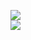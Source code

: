 [![](https://img.shields.io/badge/Made%20With-Github%20Spray-lightgrey.svg?style=for-the-badge&logo=github)](https://github.com/Annihil/github-spray#23648)  
[![](https://i.imgur.com/2DrTn0Z.gif)](https://github.com/Annihil/github-spray)